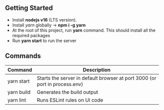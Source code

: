 ## Getting Started

- Install **nodejs v16** (LTS version).
- Install *yarn* globally -> **npm i -g yarn**
- At the root of this project, run **yarn** command. This should install all the required packages
- Run **yarn start** to run the server

## Commands

| Command    | Description                                                                |
| ---------- | -------------------------------------------------------------------------- |
| yarn start | Starts the server in default browser at port 3000 (or port in process.env) |
| yarn build | Generates the build output                                                 |
| yarn lint  | Runs ESLint rules on UI code                                               |